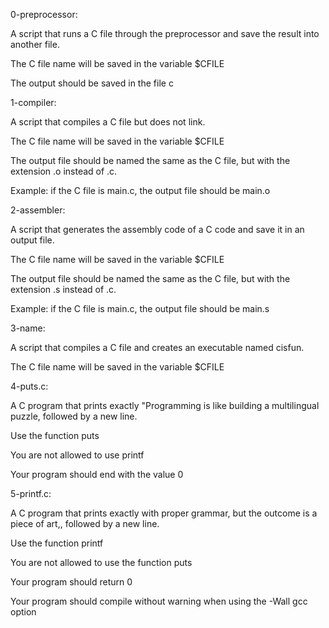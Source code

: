 0-preprocessor:

A script that runs a C file through the preprocessor and save the result into another file.



The C file name will be saved in the variable $CFILE

The output should be saved in the file c



1-compiler:

A script that compiles a C file but does not link.



The C file name will be saved in the variable $CFILE

The output file should be named the same as the C file, but with the extension .o instead of .c.

Example: if the C file is main.c, the output file should be main.o



2-assembler:

A script that generates the assembly code of a C code and save it in an output file.



The C file name will be saved in the variable $CFILE

The output file should be named the same as the C file, but with the extension .s instead of .c.

Example: if the C file is main.c, the output file should be main.s



3-name:

A script that compiles a C file and creates an executable named cisfun.



The C file name will be saved in the variable $CFILE



4-puts.c:

A C program that prints exactly "Programming is like building a multilingual puzzle, followed by a new line.



Use the function puts

You are not allowed to use printf

Your program should end with the value 0



5-printf.c:

A C program that prints exactly with proper grammar, but the outcome is a piece of art,, followed by a new line.



Use the function printf

You are not allowed to use the function puts

Your program should return 0

Your program should compile without warning when using the -Wall gcc option
